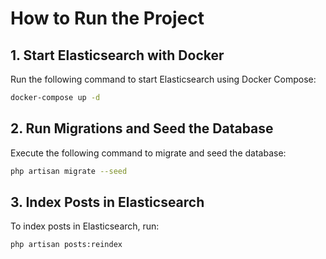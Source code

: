 # How to Run the Project

## 1. Start Elasticsearch with Docker
Run the following command to start Elasticsearch using Docker Compose:
```sh
docker-compose up -d
```

## 2. Run Migrations and Seed the Database
Execute the following command to migrate and seed the database:
```sh
php artisan migrate --seed
```

## 3. Index Posts in Elasticsearch
To index posts in Elasticsearch, run:
```sh
php artisan posts:reindex
```

